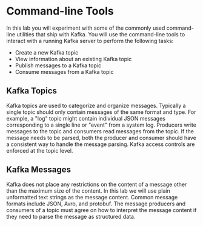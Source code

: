 # Command-line Tools

In this lab you will experiment with some of the commonly used command-line
utilities that ship with Kafka.  You will use the command-line tools to
interact with a running Kafka server to perform the following tasks:

* Create a new Kafka topic
* View information about an existing Kafka topic
* Publish messages to a Kafka topic
* Consume messages from a Kafka topic

## Kafka Topics

Kafka topics are used to categorize and organize messages.  Typically a
single topic should only contain messages of the same format and type.
For example, a "log" topic might contain individual JSON messages
corresponding to a single line or "event" from a system log.  Producers
write messages to the topic and consumers read messages from the topic.
If the message needs to be parsed, both the producer and consumer should
have a consistent way to handle the message parsing.  Kafka access controls
are enforced at the topic level.

## Kafka Messages

Kafka does not place any restrictions on the content of a message other
than the maximum size of the content.  In this lab we will use plain
unformatted text strings as the message content.  Common message formats
include JSON, Avro, and protobuf.  The message producers and consumers
of a topic must agree on how to interpret the message content if they
need to parse the message as structured data.
